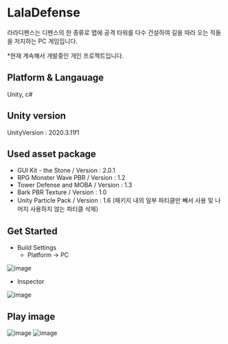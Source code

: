 # LalaDefense

라라디펜스는 디펜스의 한 종류로 맵에 공격 타워를 다수 건설하여 길을 따라 오는 적들을 저지하는 PC 게임입니다.

  *현재 계속해서 개발중인 개인 프로젝트입니다.
  

## Platform & Langauage

Unity, c#

## Unity version 

UnityVersion : 2020.3.11f1

## Used asset package

 * GUI Kit - the Stone / Version : 2.0.1
 * RPG Monster Wave PBR / Version : 1.2
 * Tower Defense and MOBA / Version : 1.3
 * Bark PBR Texture / Version : 1.0
 * Unity Particle Pack / Version : 1.6 (패키지 내의 일부 파티클만 빼서 사용 및 나머지 사용하지 않는 파티클 삭제)
 
 
## Get Started

 * Build Settings
    * Platform -> PC
    
![image](https://user-images.githubusercontent.com/50667930/142716067-91d86b3a-5f35-4b97-adcc-8ede4afee0bc.png)

 * Inspector


![image](https://user-images.githubusercontent.com/50667930/142716011-d178a553-29b0-4c18-97d8-e55f7601f552.png)


## Play image

![image](https://user-images.githubusercontent.com/50667930/142716392-a8e504f7-8d1a-4e03-bcd3-347b3fb18002.png)
![image](https://user-images.githubusercontent.com/50667930/142716638-d49c4bd7-0071-4528-a322-7e3785e7430a.png)

